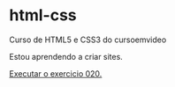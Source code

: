 # html-css
 Curso de HTML5 e CSS3 do cursoemvideo

 Estou aprendendo a criar sites.

 <a href="https://pabloalmeida0.github.io/html-css/exercicios/ex020/hover.html">Executar o exercicio 020.</a>